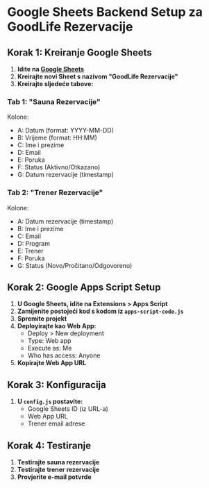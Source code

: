 # Google Sheets Backend Setup za GoodLife Rezervacije

## Korak 1: Kreiranje Google Sheets

1. **Idite na [Google Sheets](https://sheets.google.com)**
2. **Kreirajte novi Sheet s nazivom "GoodLife Rezervacije"**
3. **Kreirajte sljedeće tabove:**

### Tab 1: "Sauna Rezervacije"
Kolone:
- A: Datum (format: YYYY-MM-DD)
- B: Vrijeme (format: HH:MM)
- C: Ime i prezime
- D: Email
- E: Poruka
- F: Status (Aktivno/Otkazano)
- G: Datum rezervacije (timestamp)

### Tab 2: "Trener Rezervacije"
Kolone:
- A: Datum rezervacije (timestamp)
- B: Ime i prezime
- C: Email
- D: Program
- E: Trener
- F: Poruka
- G: Status (Novo/Pročitano/Odgovoreno)

## Korak 2: Google Apps Script Setup

1. **U Google Sheets, idite na Extensions > Apps Script**
2. **Zamijenite postojeći kod s kodom iz `apps-script-code.js`**
3. **Spremite projekt**
4. **Deployirajte kao Web App:**
   - Deploy > New deployment
   - Type: Web app
   - Execute as: Me
   - Who has access: Anyone
5. **Kopirajte Web App URL**

## Korak 3: Konfiguracija

1. **U `config.js` postavite:**
   - Google Sheets ID (iz URL-a)
   - Web App URL
   - Trener email adrese

## Korak 4: Testiranje

1. **Testirajte sauna rezervacije**
2. **Testirajte trener rezervacije**
3. **Provjerite e-mail potvrde**
